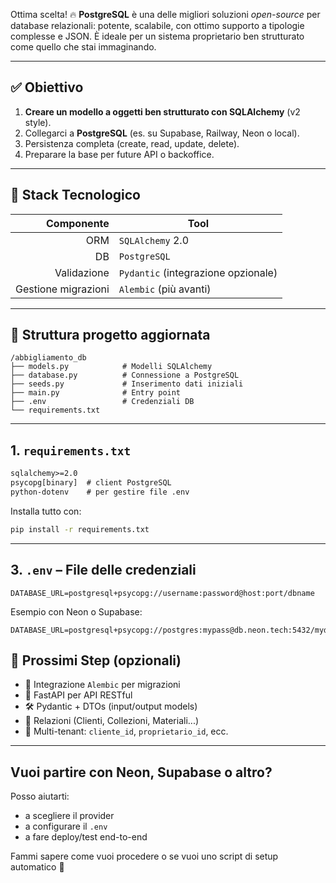 Ottima scelta! 🔥
**PostgreSQL** è una delle migliori soluzioni *open-source* per database relazionali: potente, scalabile, con ottimo supporto a tipologie complesse e JSON. È ideale per un sistema proprietario ben strutturato come quello che stai immaginando.

---

## ✅ Obiettivo

1. **Creare un modello a oggetti ben strutturato con SQLAlchemy** (v2 style).
2. Collegarci a **PostgreSQL** (es. su Supabase, Railway, Neon o local).
3. Persistenza completa (create, read, update, delete).
4. Preparare la base per future API o backoffice.

---

## 🧱 Stack Tecnologico

|          Componente | Tool                                |
| ------------------: | ----------------------------------- |
|                 ORM | `SQLAlchemy` 2.0                    |
|                  DB | `PostgreSQL`                        |
|         Validazione | `Pydantic` (integrazione opzionale) |
| Gestione migrazioni | `Alembic` (più avanti)              |

---

## 📁 Struttura progetto aggiornata

```
/abbigliamento_db
├── models.py            # Modelli SQLAlchemy
├── database.py          # Connessione a PostgreSQL
├── seeds.py             # Inserimento dati iniziali
├── main.py              # Entry point
├── .env                 # Credenziali DB
└── requirements.txt
```

---

## 1. `requirements.txt`

```txt
sqlalchemy>=2.0
psycopg[binary]  # client PostgreSQL
python-dotenv    # per gestire file .env
```

Installa tutto con:

```bash
pip install -r requirements.txt
```

---


## 3. `.env` – File delle credenziali

```dotenv
DATABASE_URL=postgresql+psycopg://username:password@host:port/dbname
```

Esempio con Neon o Supabase:

```dotenv
DATABASE_URL=postgresql+psycopg://postgres:mypass@db.neon.tech:5432/mydb
```

## 🎯 Prossimi Step (opzionali)

* 🔄 Integrazione `Alembic` per migrazioni
* 🚀 FastAPI per API RESTful
* 🛠️ Pydantic + DTOs (input/output models)
* 🧩 Relazioni (Clienti, Collezioni, Materiali...)
* 💼 Multi-tenant: `cliente_id`, `proprietario_id`, ecc.

---

## Vuoi partire con Neon, Supabase o altro?

Posso aiutarti:

* a scegliere il provider
* a configurare il `.env`
* a fare deploy/test end-to-end

Fammi sapere come vuoi procedere o se vuoi uno script di setup automatico 🔧
